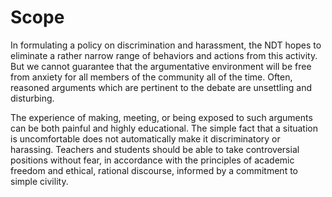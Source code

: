 # Scope

In formulating a policy on discrimination and harassment, the NDT hopes to eliminate a rather narrow range of behaviors and actions from this activity. But we cannot guarantee that the argumentative environment will be free from anxiety for all members of the community all of the time. Often, reasoned arguments which are pertinent to the debate are unsettling and disturbing.

The experience of making, meeting, or being exposed to such arguments can be both painful and highly educational. The simple fact that a situation is uncomfortable does not automatically make it discriminatory or harassing. Teachers and students should be able to take controversial positions without fear, in accordance with the principles of academic freedom and ethical, rational discourse, informed by a commitment to simple civility.